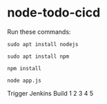 # node-todo-cicd

Run these commands:


`sudo apt install nodejs`


`sudo apt install npm`


`npm install`

`node app.js`

Trigger Jenkins Build
1
2
3
4
5
